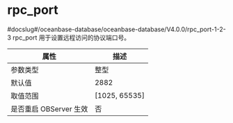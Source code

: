 rpc_port 
=============================
#docslug#/oceanbase-database/oceanbase-database/V4.0.0/rpc_port-1-2-3
rpc_port 用于设置远程访问的协议端口号。


|      **属性**      |     **描述**      |
|------------------|-----------------|
| 参数类型             | 整型              |
| 默认值              | 2882            |
| 取值范围             | \[1025, 65535\] |
| 是否重启 OBServer 生效 | 否               |


